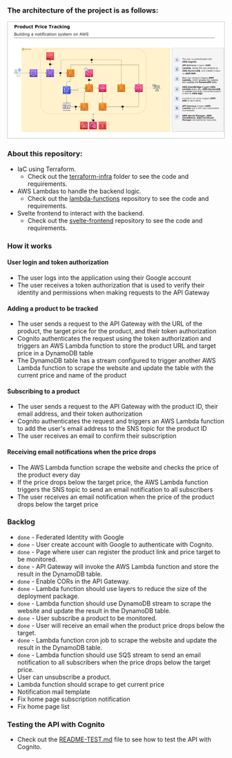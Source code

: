 ### The architecture of the project is as follows:

![Architecture](terraform-infra/img/architecture.png)


### About this repository:
- IaC using Terraform.
  - Check out the [terraform-infra](https://github.com/cdeucher/product-price-tracking/tree/master/terraform-infra/README.md) folder to see the code and requirements.
- AWS Lambdas to handle the backend logic.
  - Check out the [lambda-functions](https://github.com/cdeucher/python-api-lambdas) repository to see the code and requirements.
- Svelte frontend to interact with the backend.
  - Check out the [svelte-frontend](https://github.com/cdeucher/typescript-api-frontend) repository to see the code and requirements.

### How it works
#### User login and token authorization
- The user logs into the application using their Google account
- The user receives a token authorization that is used to verify their identity and permissions when making requests to the API Gateway
#### Adding a product to be tracked
- The user sends a request to the API Gateway with the URL of the product, the target price for the product, and their token authorization
- Cognito authenticates the request using the token authorization and triggers an AWS Lambda function to store the product URL and target price in a DynamoDB table
- The DynamoDB table has a stream configured to trigger another AWS Lambda function to scrape the website and update the table with the current price and name of the product
#### Subscribing to a product
- The user sends a request to the API Gateway with the product ID, their email address, and their token authorization
- Cognito authenticates the request and triggers an AWS Lambda function to add the user's email address to the SNS topic for the product ID
- The user receives an email to confirm their subscription
#### Receiving email notifications when the price drops
- The AWS Lambda function scrape the website and checks the price of the product every day
- If the price drops below the target price, the AWS Lambda function triggers the SNS topic to send an email notification to all subscribers
- The user receives an email notification when the price of the product drops below the target price


### Backlog
- `done` - Federated Identity with Google
- `done` - User create account with Google to authenticate with Cognito.
- `done` - Page where user can register the product link and price target to be monitored.
- `done` - API Gateway will invoke the AWS Lambda function and store the result in the DynamoDB table.
- `done` - Enable CORs in the API Gateway.
- `done` - Lambda function should use layers to reduce the size of the deployment package.
- `done` - Lambda function should use DynamoDB stream to scrape the website and update the result in the DynamoDB table.
- `done` - User subscribe a product to be monitored.
- `done` - User will receive an email when the product price drops below the target.
- `done` - Lambda function cron job to scrape the website and update the result in the DynamoDB table.
- `done` - Lambda function should use SQS stream to send an email notification to all subscribers when the price drops below the target price.
- User can unsubscribe a product.
- Lambda function should scrape to get current price
- Notification mail template
- Fix home page subscription notification
- Fix home page list

### Testing the API with Cognito
- Check out the [README-TEST.md](README-TEST.md) file to see how to test the API with Cognito.
